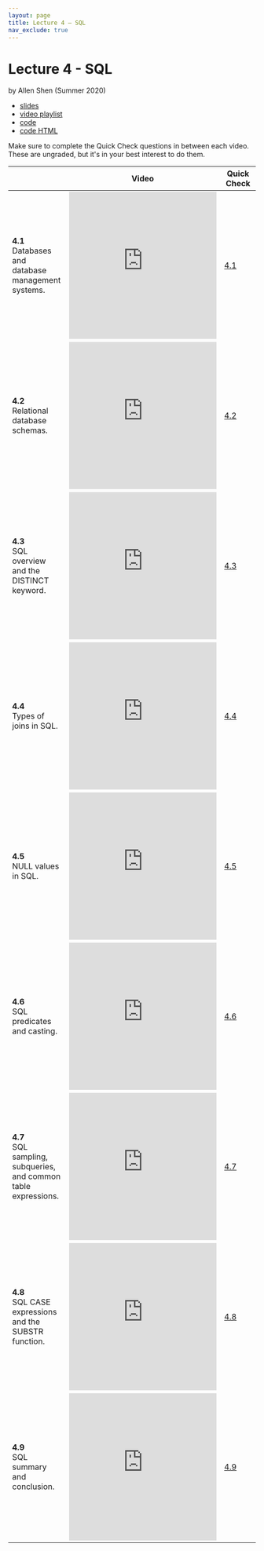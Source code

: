 ```yaml
---
layout: page
title: Lecture 4 – SQL
nav_exclude: true
---
```


# Lecture 4 - SQL

by Allen Shen (Summer 2020)

- [slides](https://docs.google.com/presentation/d/1caEDYQvjCiDbdXhk_LN-KJcV-EwX0YpLzX5chVptDgU/edit?usp=sharing)
- [video playlist](https://www.youtube.com/playlist?list=PLQCcNQgUcDfov5xwxGogaGS28vHZuA4r1)
- [code](https://data100.datahub.berkeley.edu/hub/user-redirect/git-sync?repo=https://github.com/DS-100/su20&subPath=lecture/lec04/)
- [code HTML](http://www.ds100.org/su20/resources/assets/lectures/lec04/lec04.html)

Make sure to complete the Quick Check questions in between each video. These are ungraded, but it's in your best interest to do them.

<table>
<colgroup>
<col style="width: 25%" />
<col style="width: 25%" />
<col style="width: 25%" />
</colgroup>
<thead>
<tr class="header">
<th></th>
<th>Video</th>
<th>Quick Check</th>
</tr>
</thead>
<tbody>
<tr>
<td><strong>4.1</strong> <br> Databases and database management systems.</td>
<td><iframe width="300" height="300" height src="https://www.youtube.com/embed/Zy2eB0jmUGw" frameborder="0" allow="accelerometer; autoplay; encrypted-media; gyroscope; picture-in-picture" allowfullscreen></iframe></td>
<td><a href="https://forms.gle/xTvPEbczdoDLZttH6" target="\_blank">4.1</a></td>
</tr>
<tr>
<td><strong>4.2</strong> <br> Relational database schemas.</td>
<td><iframe width="300" height="300" height src="https://www.youtube.com/embed/od0Cad1fVok" frameborder="0" allow="accelerometer; autoplay; encrypted-media; gyroscope; picture-in-picture" allowfullscreen></iframe></td>
<td><a href="https://forms.gle/pWYEJNTv97eWyb277" target="\_blank">4.2</a></td>
</tr>
<tr>
<td><strong>4.3</strong> <br> SQL overview and the DISTINCT keyword.</td>
<td><iframe width="300" height="300" height src="https://www.youtube.com/embed/IBvhQpg14J4" frameborder="0" allow="accelerometer; autoplay; encrypted-media; gyroscope; picture-in-picture" allowfullscreen></iframe></td>
<td><a href="https://forms.gle/4eGPRaMwKss6CzYo7" target="\_blank">4.3</a></td>
</tr>
<tr>
<td><strong>4.4</strong> <br> Types of joins in SQL.</td>
<td><iframe width="300" height="300" height src="https://www.youtube.com/embed/Sjl9hIdDCSI" frameborder="0" allow="accelerometer; autoplay; encrypted-media; gyroscope; picture-in-picture" allowfullscreen></iframe></td>
<td><a href="https://forms.gle/yzYntUJG9yjrtvn68" target="\_blank">4.4</a></td>
</tr>
<tr>
<td><strong>4.5</strong> <br> NULL values in SQL.</td>
<td><iframe width="300" height="300" height src="https://www.youtube.com/embed/Q9V2o88U_SI" frameborder="0" allow="accelerometer; autoplay; encrypted-media; gyroscope; picture-in-picture" allowfullscreen></iframe></td>
<td><a href="https://forms.gle/HGsx98FGk2QicaybA" target="\_blank">4.5</a></td>
</tr>
<tr>
<td><strong>4.6</strong> <br> SQL predicates and casting.</td>
<td><iframe width="300" height="300" height src="https://www.youtube.com/embed/vxmQiIGeBt8" frameborder="0" allow="accelerometer; autoplay; encrypted-media; gyroscope; picture-in-picture" allowfullscreen></iframe></td>
<td><a href="https://forms.gle/MR9feaaXQtfhJfdX7" target="\_blank">4.6</a></td>
</tr>
<tr>
<td><strong>4.7</strong> <br> SQL sampling, subqueries, and common table expressions.</td>
<td><iframe width="300" height="300" height src="https://www.youtube.com/embed/e8rdKI62Of4" frameborder="0" allow="accelerometer; autoplay; encrypted-media; gyroscope; picture-in-picture" allowfullscreen></iframe></td>
<td><a href="https://forms.gle/kUsq9FEpa9cRGgxg9" target="\_blank">4.7</a></td>
</tr>
<tr>
<td><strong>4.8</strong> <br> SQL CASE expressions and the SUBSTR function.</td>
<td><iframe width="300" height="300" height src="https://www.youtube.com/embed/4whyolB06Bo" frameborder="0" allow="accelerometer; autoplay; encrypted-media; gyroscope; picture-in-picture" allowfullscreen></iframe></td>
<td><a href="https://forms.gle/Jy4kpdKrPQF3qYdr6" target="\_blank">4.8</a></td>
</tr>
<tr>
<td><strong>4.9</strong> <br> SQL summary and conclusion.</td>
<td><iframe width="300" height="300" height src="https://www.youtube.com/embed/mqOX_E7l0lU" frameborder="0" allow="accelerometer; autoplay; encrypted-media; gyroscope; picture-in-picture" allowfullscreen></iframe></td>
<td><a href="https://forms.gle/c25P8qRVJ3GhCMey6" target="\_blank">4.9</a></td>
</tr>
